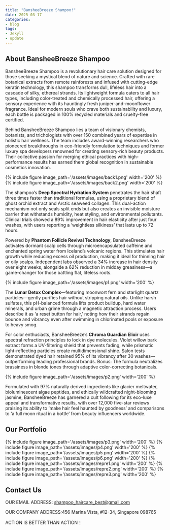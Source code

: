 ```yaml
---
title: "BansheeBreeze Shampoo!"
date: 2025-03-17
categories:
- blog
tags:
- Jekyll
- update
---
```


## About BansheeBreeze Shampoo

BansheeBreeze Shampoo is a revolutionary hair care solution designed for those seeking a mystical blend of nature and science. Crafted with rare botanical extracts from remote rainforests and infused with cutting-edge keratin technology, this shampoo transforms dull, lifeless hair into a cascade of silky, ethereal strands. Its lightweight formula caters to all hair types, including color-treated and chemically processed hair, offering a sensory experience with its hauntingly fresh juniper-and-moonflower fragrance. Ideal for modern souls who crave both sustainability and luxury, each bottle is packaged in 100% recycled materials and cruelty-free certified.

Behind BansheeBreeze Shampoo lies a team of visionary chemists, botanists, and trichologists with over 150 combined years of expertise in holistic hair wellness. The team includes award-winning researchers who pioneered breakthroughs in eco-friendly formulation techniques and former luxury spa developers renowned for creating sensory-rich beauty products. Their collective passion for merging ethical practices with high-performance results has earned them global recognition in sustainable cosmetics innovation.

{% include figure image_path='/assets/images/back1.png' width='200' %}
{% include figure image_path='/assets/images/back2.png' width='200' %}

The shampoo’s **Deep Spectral Hydration System** penetrates the hair shaft three times faster than traditional formulas, using a proprietary blend of ghost orchid extract and Arctic seaweed collagen. This dual-action mechanism not only seals split ends but also creates an invisible moisture barrier that withstands humidity, heat styling, and environmental pollutants. Clinical trials showed a 89% improvement in hair elasticity after just four washes, with users reporting a ‘weightless silkiness’ that lasts up to 72 hours.

Powered by **Phantom Follicle Revival Technology**, BansheeBreeze activates dormant scalp cells through microencapsulated caffeine and enchanted spring water from Iceland’s volcanic regions. This stimulates hair growth while reducing excess oil production, making it ideal for thinning hair or oily scalps. Independent labs observed a 34% increase in hair density over eight weeks, alongside a 62% reduction in midday greasiness—a game-changer for those battling flat, lifeless roots.

{% include figure image_path='/assets/images/p1.png' width='200' %}

The **Lunar Detox Complex**—featuring moonwort fern and starlight quartz particles—gently purifies hair without stripping natural oils. Unlike harsh sulfates, this pH-balanced formula lifts product buildup, hard water minerals, and urban grime through a magnetic attraction process. Users describe it as ‘a reset button for hair,’ noting how their strands regain bounce and vibrancy even after swimming in chlorinated pools or exposure to heavy smog.

For color enthusiasts, BansheeBreeze’s **Chroma Guardian Elixir** uses spectral refraction principles to lock in dye molecules. Violet willow bark extract forms a UV-filtering shield that prevents fading, while prismatic light-reflecting particles create multidimensional shine. Salon tests demonstrated dyed hair retained 95% of its vibrancy after 30 washes—outperforming leading professional brands. Bonus: The formula neutralizes brassiness in blonde tones through adaptive color-correcting botanicals.

{% include figure image_path='/assets/images/p2.png' width='200' %}

Formulated with 97% naturally derived ingredients like glacier meltwater, bioluminescent algae peptides, and ethically wildcrafted night-blooming jasmine, BansheeBreeze has garnered a cult following for its eco-luxe appeal and transformative results, with over 12,000 five-star reviews praising its ability to ‘make hair feel haunted by goodness’ and comparisons to ‘a full moon ritual in a bottle’ from beauty influencers worldwide.

## Our Portfolio

{% include figure image_path='/assets/images/p3.png' width='200' %}
{% include figure image_path='/assets/images/p4.png' width='200' %}
{% include figure image_path='/assets/images/p5.png' width='200' %}
{% include figure image_path='/assets/images/p6.png' width='200' %}
{% include figure image_path='/assets/images/repre1.png' width='200' %}
{% include figure image_path='/assets/images/repre2.png' width='200' %}
{% include figure image_path='/assets/images/repre3.png' width='200' %}

## Contact Us

OUR EMAIL ADDRESS: shampoo_haircare_best@gmail.com

OUR COMPANY ADDRESS:456 Marina Vista, #12-34, Singapore 098765

ACTION IS BETTER THAN ACTION！
